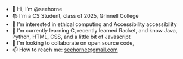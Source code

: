 - 👋 Hi, I’m @seehorne
- 📚 I'm a CS Student, class of 2025, Grinnell College
- 👀 I’m interested in ethical computing and Accessibility accessibility
- 🌱 I’m currently learning C, recently learned Racket, and know Java, Python, HTML, CSS, and a little bit of Javascript
- 💞️ I’m looking to collaborate on open source code,
- 📫 How to reach me: seehorne@gmail.com

<!---
seehorne/seehorne is a ✨ special ✨ repository because its `README.md` (this file) appears on your GitHub profile.
You can click the Preview link to take a look at your changes.
--->
